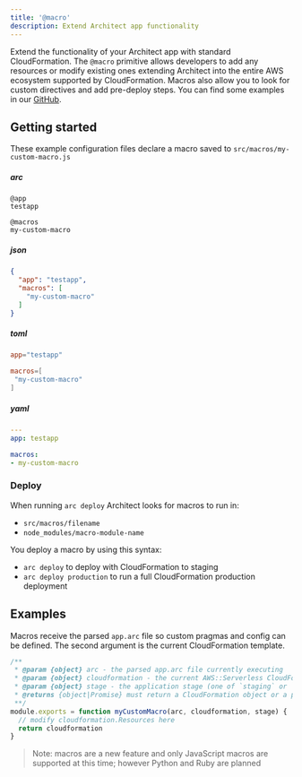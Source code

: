 ```yaml
---
title: '@macro'
description: Extend Architect app functionality
---
```


Extend the functionality of your Architect app with standard CloudFormation. The `@macro` primitive allows developers to add any resources or modify existing ones extending Architect into the entire AWS ecosystem supported by CloudFormation. Macros also allow you to look for custom directives and add pre-deploy steps. You can find some examples in our [GitHub](https://github.com/architect/?q=macro-&type=source).

## Getting started

These example configuration files declare a macro saved to `src/macros/my-custom-macro.js`

<arc-viewer default-tab=arc>
<div slot=contents class=bg-g4>

<arc-tab label=arc>
<h5>arc</h5>
<div slot=content>

```arc
@app
testapp

@macros
my-custom-macro
```
</div>
</arc-tab>

<arc-tab label=json>
<h5>json</h5>
<div slot=content>

```json
{
  "app": "testapp",
  "macros": [
    "my-custom-macro"
  ]
}
```
</div>
</arc-tab>

<arc-tab label=toml>
<h5>toml</h5>
<div slot=content>

```toml
app="testapp"

macros=[
 "my-custom-macro"
]

```
</div>
</arc-tab>

<arc-tab label=yaml>
<h5>yaml</h5>
<div slot=content>

```yaml
---
app: testapp

macros:
- my-custom-macro
```
</div>
</arc-tab>

</div>
</arc-viewer>

### Deploy

When running `arc deploy` Architect looks for macros to run in:

- `src/macros/filename`
- `node_modules/macro-module-name`

You deploy a macro by using this syntax:

- `arc deploy` to deploy with CloudFormation to staging
- `arc deploy production` to run a full CloudFormation production deployment

## Examples

Macros receive the parsed `app.arc` file so custom pragmas and config can be defined. The second argument is the current CloudFormation template.

```javascript
/**
 * @param {object} arc - the parsed app.arc file currently executing
 * @param {object} cloudformation - the current AWS::Serverless CloudFormation template
 * @param {object} stage - the application stage (one of `staging` or `production`)
 * @returns {object|Promise} must return a CloudFormation object or a promise for a CloudFormation object
 **/
module.exports = function myCustomMacro(arc, cloudformation, stage) {
  // modify cloudformation.Resources here
  return cloudformation
}
```
> Note: macros are a new feature and only JavaScript macros are supported at this time; however Python and Ruby are planned

